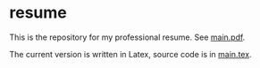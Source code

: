 # resume

This is the repository for my professional resume. See [main.pdf](main.pdf).

The current version is written in Latex, source code is in [main.tex](main.tex).
